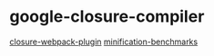 # google-closure-compiler

[closure-webpack-plugin](https://github.com/webpack-contrib/closure-webpack-plugin)
[minification-benchmarks](https://github.com/privatenumber/minification-benchmarks)
